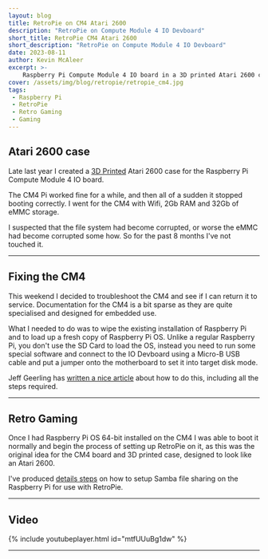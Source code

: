 ```yaml
---
layout: blog
title: RetroPie on CM4 Atari 2600
description: "RetroPie on Compute Module 4 IO Devboard"
short_title: RetroPie CM4 Atari 2600
short_description: "RetroPie on Compute Module 4 IO Devboard"
date: 2023-08-11
author: Kevin McAleer
excerpt: >-
    Raspberry Pi Compute Module 4 IO board in a 3D printed Atari 2600 case
cover: /assets/img/blog/retropie/retropie_cm4.jpg
tags: 
 - Raspberry Pi
 - RetroPie
 - Retro Gaming
 - Gaming
---
```


## Atari 2600 case

Late last year I created a [3D Printed](/blog/atari-2600) Atari 2600 case for the Raspberry Pi Compute Module 4 IO board.

The CM4 Pi worked fine for a while, and then all of a sudden it stopped booting correctly. I went for the CM4 with Wifi, 2Gb RAM and 32Gb of eMMC storage.

I suspected that the file system had become corrupted, or worse the eMMC had become corrupted some how. So for the past 8 months I've not touched it.

---

## Fixing the CM4

This weekend I decided to troubleshoot the CM4 and see if I can return it to service. Documentation for the CM4 is a bit sparse as they are quite specialised and designed for embedded use.

What I needed to do was to wipe the existing installation of Raspberry Pi and to load up a fresh copy of Raspberry Pi OS. Unlike a regular Raspberry Pi, you don't use the SD Card to load the OS, instead you need to run some special software and connect to the IO Devboard using a Micro-B USB cable and put a jumper onto the motherboard to set it into target disk mode.

Jeff Geerling has [written a nice article](https://www.jeffgeerling.com/blog/2020/flashing-raspberry-pi-compute-module-on-macos-usbboot) about how to do this, including all the steps required.

---

## Retro Gaming

Once I had Raspberry Pi OS 64-bit installed on the CM4 I was able to boot it normally and begin the process of setting up RetroPie on it, as this was the original idea for the CM4 board and 3D printed case, designed to look like an Atari 2600.

I've produced [details steps](/blog/setting-up-samba-for-retropie) on how to setup Samba file sharing on the Raspberry Pi for use with RetroPie.

---

## Video

{% include youtubeplayer.html id="mtfUUuBg1dw" %}

---
